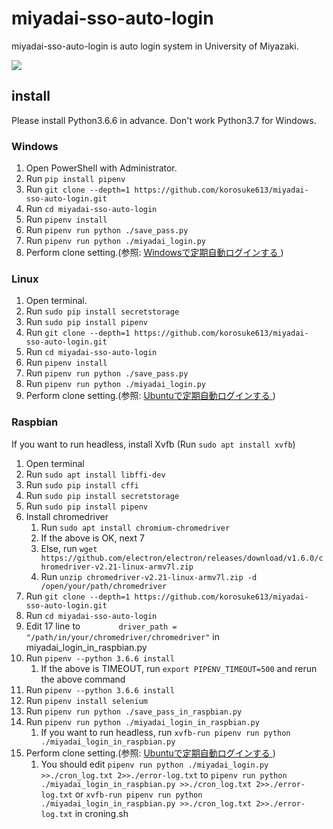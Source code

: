 # miyadai-sso-auto-login
miyadai-sso-auto-login is auto login system in University of Miyazaki.

![](https://github.com/korosuke613/miyadai-sso-auto-login/blob/master/images/use.gif)

## install
Please install Python3.6.6 in advance.
Don't work Python3.7 for Windows.

### Windows
1. Open PowerShell with Administrator.
2. Run `pip install pipenv`
3. Run `git clone --depth=1 https://github.com/korosuke613/miyadai-sso-auto-login.git`
4. Run `cd miyadai-sso-auto-login`
5. Run `pipenv install`
6. Run `pipenv run python ./save_pass.py`
7. Run `pipenv run python ./miyadai_login.py`
8. Perform clone setting.(参照: [Windowsで定期自動ログインする
](https://github.com/korosuke613/miyadai-sso-auto-login/wiki/Windows%E3%81%A7%E5%AE%9A%E6%9C%9F%E8%87%AA%E5%8B%95%E3%83%AD%E3%82%B0%E3%82%A4%E3%83%B3%E3%81%99%E3%82%8B))

### Linux
1. Open terminal.
2. Run `sudo pip install secretstorage`
3. Run `sudo pip install pipenv`
4. Run `git clone --depth=1 https://github.com/korosuke613/miyadai-sso-auto-login.git`
5. Run `cd miyadai-sso-auto-login`
6. Run `pipenv install`
7. Run `pipenv run python ./save_pass.py`
8. Run `pipenv run python ./miyadai_login.py`
9. Perform clone setting.(参照: [Ubuntuで定期自動ログインする
](https://github.com/korosuke613/miyadai-sso-auto-login/wiki/Ubuntu%E3%81%A7%E5%AE%9A%E6%9C%9F%E8%87%AA%E5%8B%95%E3%83%AD%E3%82%B0%E3%82%A4%E3%83%B3%E3%81%99%E3%82%8B))

### Raspbian

If you want to run headless, install Xvfb (Run `sudo apt install xvfb`)

1. Open terminal
1. Run `sudo apt install libffi-dev`
1. Run `sudo pip install cffi`
1. Run `sudo pip install secretstorage`
1. Run `sudo pip install pipenv`
1. Install chromedriver
    1. Run `sudo apt install chromium-chromedriver`
    1. If the above is OK, next 7
    1. Else, run `wget https://github.com/electron/electron/releases/download/v1.6.0/chromedriver-v2.21-linux-armv7l.zip`
    1. Run `unzip chromedriver-v2.21-linux-armv7l.zip -d /open/your/path/chromedriver`
1. Run `git clone --depth=1 https://github.com/korosuke613/miyadai-sso-auto-login.git`
1. Run `cd miyadai-sso-auto-login`
1. Edit 17 line to `        driver_path = "/path/in/your/chromedriver/chromedriver"` in miyadai_login_in_raspbian.py
1. Run `pipenv --python 3.6.6 install`
    1. If the above is TIMEOUT, run `export PIPENV_TIMEOUT=500` and rerun the above command
1. Run `pipenv --python 3.6.6 install`
1. Run `pipenv install selenium`
1. Run `pipenv run python ./save_pass_in_raspbian.py`
1. Run `pipenv run python ./miyadai_login_in_raspbian.py`
    1. If you want to run headless, run `xvfb-run pipenv run python ./miyadai_login_in_raspbian.py`
1. Perform clone setting.(参照: [Ubuntuで定期自動ログインする
](https://github.com/korosuke613/miyadai-sso-auto-login/wiki/Ubuntu%E3%81%A7%E5%AE%9A%E6%9C%9F%E8%87%AA%E5%8B%95%E3%83%AD%E3%82%B0%E3%82%A4%E3%83%B3%E3%81%99%E3%82%8B))
    1. You should edit `pipenv run python ./miyadai_login.py >>./cron_log.txt 2>>./error-log.txt` to `pipenv run python ./miyadai_login_in_raspbian.py >>./cron_log.txt 2>>./error-log.txt` or `xvfb-run pipenv run python ./miyadai_login_in_raspbian.py >>./cron_log.txt 2>>./error-log.txt` in croning.sh
